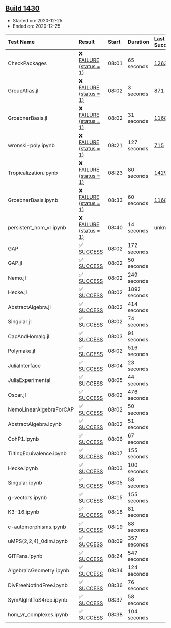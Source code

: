 ## [Build 1430](https://oscarci.mathematik.uni-kl.de/job/oscar-stable/1430/)

* Started on: 2020-12-25
* Ended on: 2020-12-25

| Test Name    | Result | Start | Duration | Last Success | First Failure |
|:-------------|:-------|:------|:---------|:-------------|:--------------|
| CheckPackages | ❌ [FAILURE (status = 1)](https://oscarci.mathematik.uni-kl.de/job/oscar-stable/1430/artifact/logs/build-1430/CheckPackages.log) | 08:01 | 65 seconds | [1263](https://oscarci.mathematik.uni-kl.de/job/oscar-stable/1263/) | [1264](https://oscarci.mathematik.uni-kl.de/job/oscar-stable/1264/) |
| GroupAtlas.jl | ❌ [FAILURE (status = 1)](https://oscarci.mathematik.uni-kl.de/job/oscar-stable/1430/artifact/logs/build-1430/GroupAtlas.jl.log) | 08:02 | 3 seconds | [871](https://oscarci.mathematik.uni-kl.de/job/oscar-stable/871/) | [872](https://oscarci.mathematik.uni-kl.de/job/oscar-stable/872/) |
| GroebnerBasis.jl | ❌ [FAILURE (status = 1)](https://oscarci.mathematik.uni-kl.de/job/oscar-stable/1430/artifact/logs/build-1430/GroebnerBasis.jl.log) | 08:02 | 31 seconds | [1168](https://oscarci.mathematik.uni-kl.de/job/oscar-stable/1168/) | [1169](https://oscarci.mathematik.uni-kl.de/job/oscar-stable/1169/) |
| wronski-poly.ipynb | ❌ [FAILURE (status = 1)](https://oscarci.mathematik.uni-kl.de/job/oscar-stable/1430/artifact/logs/build-1430/wronski-poly.ipynb.log) | 08:21 | 127 seconds | [715](https://oscarci.mathematik.uni-kl.de/job/oscar-stable/715/) | [716](https://oscarci.mathematik.uni-kl.de/job/oscar-stable/716/) |
| Tropicalization.ipynb | ❌ [FAILURE (status = 1)](https://oscarci.mathematik.uni-kl.de/job/oscar-stable/1430/artifact/logs/build-1430/Tropicalization.ipynb.log) | 08:23 | 80 seconds | [1429](https://oscarci.mathematik.uni-kl.de/job/oscar-stable/1429/) | [1430](https://oscarci.mathematik.uni-kl.de/job/oscar-stable/1430/) |
| GroebnerBasis.ipynb | ❌ [FAILURE (status = 1)](https://oscarci.mathematik.uni-kl.de/job/oscar-stable/1430/artifact/logs/build-1430/GroebnerBasis.ipynb.log) | 08:33 | 60 seconds | [1168](https://oscarci.mathematik.uni-kl.de/job/oscar-stable/1168/) | [1169](https://oscarci.mathematik.uni-kl.de/job/oscar-stable/1169/) |
| persistent_hom_vr.ipynb | ❌ [FAILURE (status = 1)](https://oscarci.mathematik.uni-kl.de/job/oscar-stable/1430/artifact/logs/build-1430/persistent_hom_vr.ipynb.log) | 08:40 | 14 seconds | unknown | unknown |
| GAP | ✅ [SUCCESS](https://oscarci.mathematik.uni-kl.de/job/oscar-stable/1430/artifact/logs/build-1430/GAP.log) | 08:02 | 172 seconds |  |  |
| GAP.jl | ✅ [SUCCESS](https://oscarci.mathematik.uni-kl.de/job/oscar-stable/1430/artifact/logs/build-1430/GAP.jl.log) | 08:02 | 50 seconds |  |  |
| Nemo.jl | ✅ [SUCCESS](https://oscarci.mathematik.uni-kl.de/job/oscar-stable/1430/artifact/logs/build-1430/Nemo.jl.log) | 08:02 | 249 seconds |  |  |
| Hecke.jl | ✅ [SUCCESS](https://oscarci.mathematik.uni-kl.de/job/oscar-stable/1430/artifact/logs/build-1430/Hecke.jl.log) | 08:02 | 1892 seconds |  |  |
| AbstractAlgebra.jl | ✅ [SUCCESS](https://oscarci.mathematik.uni-kl.de/job/oscar-stable/1430/artifact/logs/build-1430/AbstractAlgebra.jl.log) | 08:02 | 414 seconds |  |  |
| Singular.jl | ✅ [SUCCESS](https://oscarci.mathematik.uni-kl.de/job/oscar-stable/1430/artifact/logs/build-1430/Singular.jl.log) | 08:02 | 74 seconds |  |  |
| CapAndHomalg.jl | ✅ [SUCCESS](https://oscarci.mathematik.uni-kl.de/job/oscar-stable/1430/artifact/logs/build-1430/CapAndHomalg.jl.log) | 08:03 | 91 seconds |  |  |
| Polymake.jl | ✅ [SUCCESS](https://oscarci.mathematik.uni-kl.de/job/oscar-stable/1430/artifact/logs/build-1430/Polymake.jl.log) | 08:02 | 516 seconds |  |  |
| JuliaInterface | ✅ [SUCCESS](https://oscarci.mathematik.uni-kl.de/job/oscar-stable/1430/artifact/logs/build-1430/JuliaInterface.log) | 08:04 | 23 seconds |  |  |
| JuliaExperimental | ✅ [SUCCESS](https://oscarci.mathematik.uni-kl.de/job/oscar-stable/1430/artifact/logs/build-1430/JuliaExperimental.log) | 08:05 | 44 seconds |  |  |
| Oscar.jl | ✅ [SUCCESS](https://oscarci.mathematik.uni-kl.de/job/oscar-stable/1430/artifact/logs/build-1430/Oscar.jl.log) | 08:02 | 476 seconds |  |  |
| NemoLinearAlgebraForCAP | ✅ [SUCCESS](https://oscarci.mathematik.uni-kl.de/job/oscar-stable/1430/artifact/logs/build-1430/NemoLinearAlgebraForCAP.log) | 08:02 | 50 seconds |  |  |
| AbstractAlgebra.ipynb | ✅ [SUCCESS](https://oscarci.mathematik.uni-kl.de/job/oscar-stable/1430/artifact/logs/build-1430/AbstractAlgebra.ipynb.log) | 08:02 | 51 seconds |  |  |
| CohP1.ipynb | ✅ [SUCCESS](https://oscarci.mathematik.uni-kl.de/job/oscar-stable/1430/artifact/logs/build-1430/CohP1.ipynb.log) | 08:06 | 67 seconds |  |  |
| TiltingEquivalence.ipynb | ✅ [SUCCESS](https://oscarci.mathematik.uni-kl.de/job/oscar-stable/1430/artifact/logs/build-1430/TiltingEquivalence.ipynb.log) | 08:07 | 155 seconds |  |  |
| Hecke.ipynb | ✅ [SUCCESS](https://oscarci.mathematik.uni-kl.de/job/oscar-stable/1430/artifact/logs/build-1430/Hecke.ipynb.log) | 08:03 | 100 seconds |  |  |
| Singular.ipynb | ✅ [SUCCESS](https://oscarci.mathematik.uni-kl.de/job/oscar-stable/1430/artifact/logs/build-1430/Singular.ipynb.log) | 08:05 | 58 seconds |  |  |
| g-vectors.ipynb | ✅ [SUCCESS](https://oscarci.mathematik.uni-kl.de/job/oscar-stable/1430/artifact/logs/build-1430/g-vectors.ipynb.log) | 08:15 | 155 seconds |  |  |
| K3-16.ipynb | ✅ [SUCCESS](https://oscarci.mathematik.uni-kl.de/job/oscar-stable/1430/artifact/logs/build-1430/K3-16.ipynb.log) | 08:18 | 81 seconds |  |  |
| c-automorphisms.ipynb | ✅ [SUCCESS](https://oscarci.mathematik.uni-kl.de/job/oscar-stable/1430/artifact/logs/build-1430/c-automorphisms.ipynb.log) | 08:19 | 88 seconds |  |  |
| uMPS(2,2,4)_0dim.ipynb | ✅ [SUCCESS](https://oscarci.mathematik.uni-kl.de/job/oscar-stable/1430/artifact/logs/build-1430/uMPS-2-2-4-_0dim.ipynb.log) | 08:09 | 357 seconds |  |  |
| GITFans.ipynb | ✅ [SUCCESS](https://oscarci.mathematik.uni-kl.de/job/oscar-stable/1430/artifact/logs/build-1430/GITFans.ipynb.log) | 08:24 | 547 seconds |  |  |
| AlgebraicGeometry.ipynb | ✅ [SUCCESS](https://oscarci.mathematik.uni-kl.de/job/oscar-stable/1430/artifact/logs/build-1430/AlgebraicGeometry.ipynb.log) | 08:34 | 124 seconds |  |  |
| DivFreeNotIndFree.ipynb | ✅ [SUCCESS](https://oscarci.mathematik.uni-kl.de/job/oscar-stable/1430/artifact/logs/build-1430/DivFreeNotIndFree.ipynb.log) | 08:36 | 76 seconds |  |  |
| SymAlgIntToS4rep.ipynb | ✅ [SUCCESS](https://oscarci.mathematik.uni-kl.de/job/oscar-stable/1430/artifact/logs/build-1430/SymAlgIntToS4rep.ipynb.log) | 08:37 | 58 seconds |  |  |
| hom_vr_complexes.ipynb | ✅ [SUCCESS](https://oscarci.mathematik.uni-kl.de/job/oscar-stable/1430/artifact/logs/build-1430/hom_vr_complexes.ipynb.log) | 08:38 | 104 seconds |  |  |
